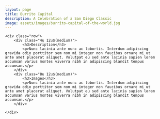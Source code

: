 ```yaml
---
layout: page
title: Burrito Capital
description: A Celebration of a San Diego Classic
image: assets/images/burrito-capital-of-the-world.jpg
---
```

<div id="main" class="alt">
  <div class="inner">

    <div class="row">
    	<div class="4u 12u$(medium)">
    		<h3>Description</h3>
    		<p>Nunc lacinia ante nunc ac lobortis. Interdum adipiscing gravida odio porttitor sem non mi integer non faucibus ornare mi ut ante amet placerat aliquet. Volutpat eu sed ante lacinia sapien lorem accumsan varius montes viverra nibh in adipiscing blandit tempus accumsan.</p>
    	</div>
    	<div class="8u 12u$(medium)">
    		<h3>Images</h3>
    		<p>Nunc lacinia ante nunc ac lobortis. Interdum adipiscing gravida odio porttitor sem non mi integer non faucibus ornare mi ut ante amet placerat aliquet. Volutpat eu sed ante lacinia sapien lorem accumsan varius montes viverra nibh in adipiscing blandit tempus accumsan.</p>
    	</div>

    </div>
  </div>
</div>
